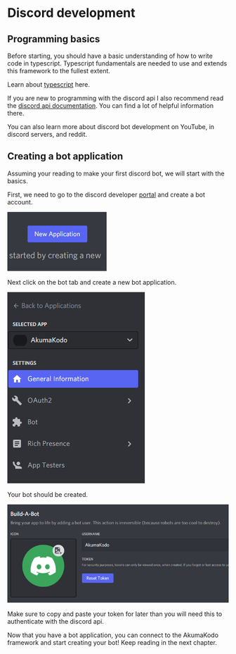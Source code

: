 # Discord development

## Programming basics

Before starting, you should have a basic understanding of how to write code in typescript.
Typescript fundamentals are needed to use and extends this framework to the fullest extent.

Learn about [typescript](https://www.typescriptlang.org/docs/handbook/typescript-from-scratch.html) here.

If you are new to programming with the discord api I also recommend read the [discord api documentation](https://discord.com/developers/docs/intro).
You can find a lot of helpful information there.

You can also learn more about discord bot development on YouTube, in discord servers, and reddit.

## Creating a bot application

Assuming your reading to make your first discord bot, we will start with the basics.

First, we need to go to the discord developer [portal](https://discord.com/developers/applications) and create a bot account.

![Portal Page](../../images/framework/new_application.png)

Next click on the bot tab and create a new bot application.

![Bots tab](../../images/framework/inner_application.png)

Your bot should be created.

![Bot created](../../images/framework/new_bot.png)

Make sure to copy and paste your token for later than you will need this to authenticate with the discord api.

Now that you have a bot application, you can connect to the AkumaKodo framework and start creating your bot! Keep reading in the next chapter.